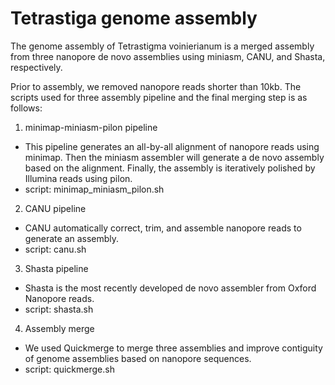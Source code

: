 Tetrastiga genome assembly
===============

The genome assembly of Tetrastigma voinierianum is a merged assembly from three nanopore de novo assemblies using miniasm, CANU, and Shasta, respectively.

Prior to assembly, we removed nanopore reads shorter than 10kb. The scripts used for three assembly pipeline and the final merging step is as follows:
1. minimap-miniasm-pilon pipeline
- This pipeline generates an all-by-all alignment of nanopore reads using minimap. Then the miniasm assembler will generate a de novo assembly based on the alignment. Finally, the assembly is iteratively polished by Illumina reads using pilon.
- script: minimap_miniasm_pilon.sh
2. CANU pipeline
- CANU automatically correct, trim, and assemble nanopore reads to generate an assembly.
- script: canu.sh
3. Shasta pipeline
- Shasta is the most recently developed de novo assembler from Oxford Nanopore reads.
- script: shasta.sh
4. Assembly merge
- We used Quickmerge to merge three assemblies and improve contiguity of genome assemblies based on nanopore sequences.
- script: quickmerge.sh
